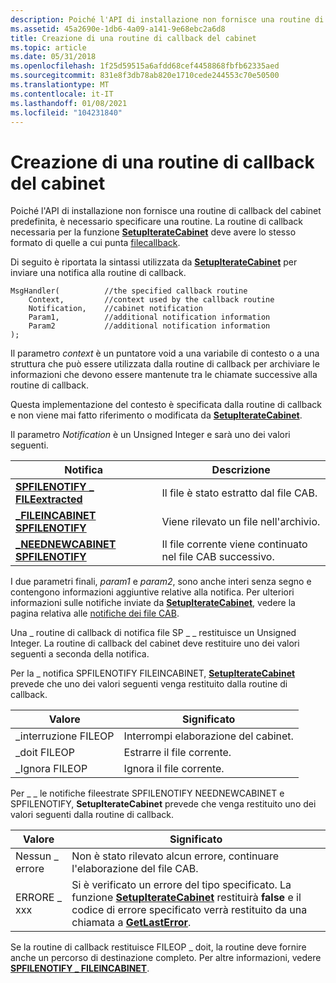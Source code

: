 ```yaml
---
description: Poiché l'API di installazione non fornisce una routine di callback del cabinet predefinita, è necessario specificare una routine. La routine di callback necessaria per la funzione SetupIterateCabinet deve avere lo stesso formato di quelle a cui punta filecallback.
ms.assetid: 45a2690e-1db6-4a09-a141-9e68ebc2a6d8
title: Creazione di una routine di callback del cabinet
ms.topic: article
ms.date: 05/31/2018
ms.openlocfilehash: 1f25d59515a6afdd68cef4458868fbfb62335aed
ms.sourcegitcommit: 831e8f3db78ab820e1710cede244553c70e50500
ms.translationtype: MT
ms.contentlocale: it-IT
ms.lasthandoff: 01/08/2021
ms.locfileid: "104231840"
---
```

# <a name="creating-a-cabinet-callback-routine"></a>Creazione di una routine di callback del cabinet

Poiché l'API di installazione non fornisce una routine di callback del cabinet predefinita, è necessario specificare una routine. La routine di callback necessaria per la funzione [**SetupIterateCabinet**](/windows/desktop/api/Setupapi/nf-setupapi-setupiteratecabineta) deve avere lo stesso formato di quelle a cui punta [filecallback](/windows/win32/api/setupapi/nc-setupapi-psp_file_callback_a).

Di seguito è riportata la sintassi utilizzata da [**SetupIterateCabinet**](/windows/desktop/api/Setupapi/nf-setupapi-setupiteratecabineta) per inviare una notifica alla routine di callback.

``` syntax
MsgHandler(          //the specified callback routine
    Context,         //context used by the callback routine
    Notification,    //cabinet notification
    Param1,          //additional notification information
    Param2           //additional notification information
);
```

Il parametro *context* è un puntatore void a una variabile di contesto o a una struttura che può essere utilizzata dalla routine di callback per archiviare le informazioni che devono essere mantenute tra le chiamate successive alla routine di callback.

Questa implementazione del contesto è specificata dalla routine di callback e non viene mai fatto riferimento o modificata da [**SetupIterateCabinet**](/windows/desktop/api/Setupapi/nf-setupapi-setupiteratecabineta).

Il parametro *Notification* è un Unsigned Integer e sarà uno dei valori seguenti.



| Notifica                                                        | Descrizione                                        |
|---------------------------------------------------------------------|----------------------------------------------------|
| [**SPFILENOTIFY \_ FILEextracted**](spfilenotify-fileextracted.md)   | Il file è stato estratto dal file CAB.      |
| [**\_FILEINCABINET SPFILENOTIFY**](spfilenotify-fileincabinet.md)   | Viene rilevato un file nell'archivio.              |
| [**\_NEEDNEWCABINET SPFILENOTIFY**](spfilenotify-neednewcabinet.md) | Il file corrente viene continuato nel file CAB successivo. |



 

I due parametri finali, *param1* e *param2*, sono anche interi senza segno e contengono informazioni aggiuntive relative alla notifica. Per ulteriori informazioni sulle notifiche inviate da [**SetupIterateCabinet**](/windows/desktop/api/Setupapi/nf-setupapi-setupiteratecabineta), vedere la pagina relativa alle [notifiche dei file CAB](cabinet-file-notifications.md).

Una \_ routine di callback di notifica file SP \_ \_ restituisce un Unsigned Integer. La routine di callback del cabinet deve restituire uno dei valori seguenti a seconda della notifica.

Per la \_ notifica SPFILENOTIFY FILEINCABINET, [**SetupIterateCabinet**](/windows/desktop/api/Setupapi/nf-setupapi-setupiteratecabineta) prevede che uno dei valori seguenti venga restituito dalla routine di callback.



| Valore         | Significato                   |
|---------------|---------------------------|
| \_interruzione FILEOP | Interrompi elaborazione del cabinet. |
| \_doit FILEOP  | Estrarre il file corrente. |
| \_Ignora FILEOP  | Ignora il file corrente.    |



 

Per \_ \_ le notifiche fileestrate SPFILENOTIFY NEEDNEWCABINET e SPFILENOTIFY, **SetupIterateCabinet** prevede che venga restituito uno dei valori seguenti dalla routine di callback.



| Valore      | Significato                                                                                                                                                                                                                           |
|------------|-----------------------------------------------------------------------------------------------------------------------------------------------------------------------------------------------------------------------------------|
| Nessun \_ errore  | Non è stato rilevato alcun errore, continuare l'elaborazione del file CAB.                                                                                                                                                                        |
| ERRORE \_ xxx | Si è verificato un errore del tipo specificato. La funzione [**SetupIterateCabinet**](/windows/desktop/api/Setupapi/nf-setupapi-setupiteratecabineta) restituirà **false** e il codice di errore specificato verrà restituito da una chiamata a [**GetLastError**](/windows/desktop/api/errhandlingapi/nf-errhandlingapi-getlasterror). |



 

Se la routine di callback restituisce FILEOP \_ doit, la routine deve fornire anche un percorso di destinazione completo. Per altre informazioni, vedere [**SPFILENOTIFY \_ FILEINCABINET**](spfilenotify-fileincabinet.md).

 

 
